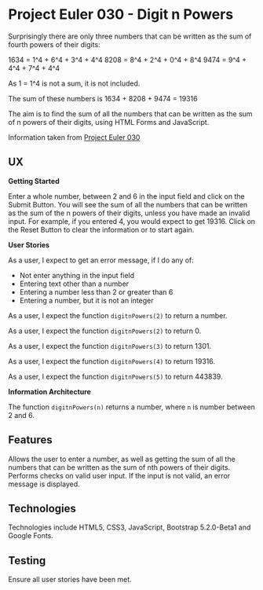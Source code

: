 # Project Euler 030 - Digit n Powers

Surprisingly there are only three numbers that can be written as the sum of fourth powers of their digits:

   1634 = 1^4 + 6^4 + 3^4 + 4^4
   8208 = 8^4 + 2^4 + 0^4 + 8^4
   9474 = 9^4 + 4^4 + 7^4 + 4^4

As 1 = 1^4 is not a sum, it is not included.

The sum of these numbers is 1634 + 8208 + 9474 = 19316

The aim is to find the sum of all the numbers that can be written as the sum of n powers of their digits, using HTML Forms and JavaScript.

Information taken from [Project Euler 030](https://projecteuler.net/problem=30)

## UX

**Getting Started**

Enter a whole number, between 2 and 6 in the input field and click on the Submit Button.  You will see the sum of all the numbers that can be written as the sum of the n powers of their digits, unless you have made an invalid input.  For example, if you entered 4, you would expect to get 19316.  Click on the Reset Button to clear the information or to start again.

**User Stories**

As a user, I expect to get an error message, if I do any of:

- Not enter anything in the input field
- Entering text other than a number
- Entering a number less than 2 or greater than 6
- Entering a number, but it is not an integer

As a user, I expect the function `digitnPowers(2)` to return a number.

As a user, I expect the function `digitnPowers(2)` to return 0.

As a user, I expect the function `digitnPowers(3)` to return 1301.

As a user, I expect the function `digitnPowers(4)` to return 19316.

As a user, I expect the function `digitnPowers(5)` to return 443839.

**Information Architecture**

The function `digitnPowers(n)` returns a number, where `n` is number between 2 and 6.

## Features

Allows the user to enter a number, as well as getting the sum of all the numbers that can be written as the sum of nth powers of their digits.  Performs checks on valid user input.  If the input is not valid, an error message is displayed.

## Technologies

Technologies include HTML5, CSS3, JavaScript, Bootstrap 5.2.0-Beta1 and Google Fonts.

## Testing

Ensure all user stories have been met.
